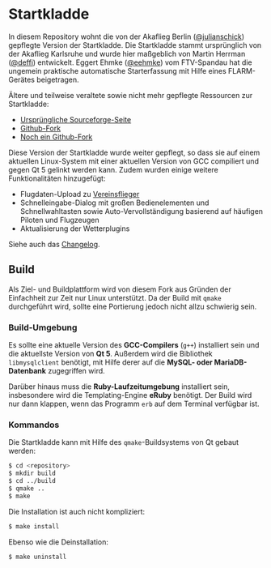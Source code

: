 # Startkladde

In diesem Repository wohnt die von der Akaflieg Berlin ([@julianschick](https://github.com/julianschick)) gepflegte Version der Startkladde. Die Startkladde stammt ursprünglich von der Akaflieg Karlsruhe und wurde hier maßgeblich von Martin Herrman ([@deffi](https://github.com/deffi)) entwickelt. Eggert Ehmke ([@eehmke](https://github.com/eehmke)) vom FTV-Spandau hat die ungemein praktische automatische Starterfassung mit Hilfe eines FLARM-Gerätes beigetragen.

Ältere und teilweise veraltete sowie nicht mehr gepflegte Ressourcen zur Startkladde:

* [Ursprüngliche Sourceforge-Seite](http://startkladde.sourceforge.net/)
* [Github-Fork](https://github.com/startkladde/startkladde)
* [Noch ein Github-Fork](https://github.com/fb/startkladde)

Diese Version der Startkladde wurde weiter gepflegt, so dass sie auf einem aktuellen Linux-System mit einer aktuellen Version von GCC compiliert und gegen Qt 5 gelinkt werden kann. Zudem wurden einige weitere Funktionalitäten hinzugefügt:

* Flugdaten-Upload zu [Vereinsflieger](https://vereinsflieger.de)
* Schnelleingabe-Dialog mit großen Bedienelementen und Schnellwahltasten sowie Auto-Vervollständigung basierend auf häufigen Piloten und Flugzeugen
* Aktualisierung der Wetterplugins

Siehe auch das [Changelog](Changelog.md).

## Build

Als Ziel- und Buildplattform wird von diesem Fork aus Gründen der Einfachheit zur Zeit nur Linux unterstützt. Da der Build mit `qmake` durchgeführt wird,
sollte eine Portierung jedoch nicht allzu schwierig sein.

### Build-Umgebung

Es sollte eine aktuelle Version des **GCC-Compilers** (`g++`) installiert sein und die aktuellste Version von **Qt 5**. Außerdem wird die Bibliothek `libmysqlclient` benötigt, mit Hilfe
derer auf die **MySQL- oder MariaDB-Datenbank** zugegriffen wird.

Darüber hinaus muss die **Ruby-Laufzeitumgebung** installiert sein, insbesondere wird die Templating-Engine __eRuby__ benötigt. Der Build wird nur dann klappen, wenn das Programm `erb` auf dem Terminal verfügbar ist.

### Kommandos

Die Startkladde kann mit Hilfe des `qmake`-Buildsystems von Qt gebaut werden:

```bash
$ cd <repository>
$ mkdir build
$ cd ../build
$ qmake ..
$ make
```

Die Installation ist auch nicht kompliziert:

```bash
$ make install
```

Ebenso wie die Deinstallation:
```bash
$ make uninstall
```
